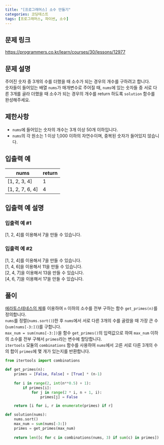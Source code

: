 ```yaml
---
title: "[프로그래머스] 소수 만들기"
categories: 코딩테스트
tags: [프로그래머스, 파이썬, 소수]
---
```


## 문제 링크

<https://programmers.co.kr/learn/courses/30/lessons/12977>

## 문제 설명

주어진 숫자 중 3개의 수를 더했을 때 소수가 되는 경우의 개수를 구하려고 합니다.  
숫자들이 들어있는 배열 `nums`가 매개변수로 주어질 때, `nums`에 있는 숫자들 중 서로 다른 3개를 골라 더했을 때 소수가 되는 경우의 개수를 return 하도록 `solution` 함수를 완성해주세요.

## 제한사항

- `nums`에 들어있는 숫자의 개수는 3개 이상 50개 이하입니다.
- `nums`의 각 원소는 1 이상 1,000 이하의 자연수이며, 중복된 숫자가 들어있지 않습니다.

## 입출력 예

|nums|return|
|----|------|
|[1, 2, 3, 4]|1|
|[1, 2, 7, 6, 4]|4|

## 입출력 예 설명

### 입출력 예 #1

[1, 2, 4]를 이용해서 7을 만들 수 있습니다.

### 입출력 예 #2

[1, 2, 4]를 이용해서 7을 만들 수 있습니다.  
[1, 4, 6]을 이용해서 11을 만들 수 있습니다.  
[2, 4, 7]을 이용해서 13을 만들 수 있습니다.  
[4, 6, 7]을 이용해서 17을 만들 수 있습니다.

## 풀이

[에라토스테네스의 체](https://ko.wikipedia.org/wiki/%EC%97%90%EB%9D%BC%ED%86%A0%EC%8A%A4%ED%85%8C%EB%84%A4%EC%8A%A4%EC%9D%98_%EC%B2%B4)를 이용하여 `n` 이하의 소수를 전부 구하는 함수 `get_primes(n)`를 정의합니다.  
`nums`를 정렬(`nums.sort()`)한 후 `nums`에서 서로 다른 3개의 수를 골랐을 때 가장 큰 수(`sum(nums[-3:])`)를 구합니다.  
`max_num = sum(nums[-3:])`을 함수 `get_primes()`의 입력값으로 하여 `max_num` 이하의 소수를 전부 구해서 `primes`라는 변수에 할당합니다.  
`itertools` 모듈의 `combinations` 함수를 사용하여 `nums`에서 고른 서로 다른 3개의 수의 합이 `primes`에 몇 개가 있는지를 반환합니다.

```python
from itertools import combinations

def get_primes(n):
    primes = [False, False] + [True] * (n-1)
    
    for i in range(2, int(n**0.5) + 1):
        if primes[i]:
            for j in range(2 * i, n + 1, i):
                primes[j] = False

    return [i for i, r in enumerate(primes) if r]

def solution(nums):
    nums.sort()
    max_num = sum(nums[-3:])
    primes = get_primes(max_num)
    
    return len([c for c in combinations(nums, 3) if sum(c) in primes])
```